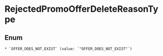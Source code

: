 
# RejectedPromoOfferDeleteReasonType

## Enum


    * `OFFER_DOES_NOT_EXIST` (value: `"OFFER_DOES_NOT_EXIST"`)



